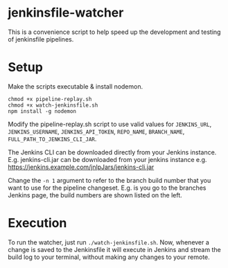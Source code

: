 # jenkinsfile-watcher

This is a convenience script to help speed up the development and testing of jenkinsfile pipelines.

# Setup
Make the scripts executable & install nodemon.
```
chmod +x pipeline-replay.sh
chmod +x watch-jenkinsfile.sh
npm install -g nodemon
```

Modify the pipeline-replay.sh script to use valid values for `JENKINS_URL`, `JENKINS_USERNAME`, `JENKINS_API_TOKEN`, `REPO_NAME`, `BRANCH_NAME`, `FULL_PATH_TO_JENKINS_CLI_JAR`.

The Jenkins CLI can be downloaded directly from your Jenkins instance.  E.g. jenkins-cli.jar can be downloaded from your jenkins instance e.g. https://jenkins.example.com/jnlpJars/jenkins-cli.jar

Change the `-n 1` argument to refer to the branch build number that you want to use for the pipeline changeset.  E.g. is you go to the branches Jenkins page, the build numbers are shown listed on the left.

# Execution

To run the watcher, just run `./watch-jenkinsfile.sh`.  Now, whenever a change is saved to the Jenkinsfile it will execute in Jenkins and stream the build log to your terminal, without making any changes to your remote.